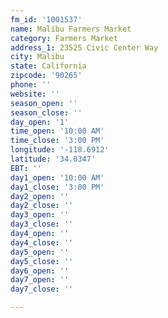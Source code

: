 ```yaml
---
fm_id: '1001537'
name: Malibu Farmers Market
category: Farmers Market
address_1: 23525 Civic Center Way
city: Malibu
state: California
zipcode: '90265'
phone: ''
website: ''
season_open: ''
season_close: ''
day_open: '1'
time_open: '10:00 AM'
time_close: '3:00 PM'
longitude: '-118.6912'
latitude: '34.0347'
EBT: ''
day1_open: '10:00 AM'
day1_close: '3:00 PM'
day2_open: ''
day2_close: ''
day3_open: ''
day3_close: ''
day4_open: ''
day4_close: ''
day5_open: ''
day5_close: ''
day6_open: ''
day7_open: ''
day7_close: ''

---
```

